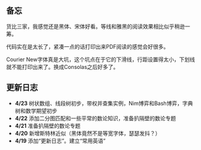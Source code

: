 ## 备忘

货比三家，我感觉还是黑体、宋体好看。等线和雅黑的阅读效果相比似乎稍逊一筹。

代码实在是太长了，紧凑一点的话打印出来PDF阅读的感觉会好很多。

Courier New字体真是大坑，这个坑点在于它的下滑线，行距设置得太小，下划线就不能打印出来了。换成Consolas之后好多了。

## 更新日志

- **4/23** 树状数组、线段树初步，带权并查集实例，Nim博弈和Bash博弈，字典树和数学期望初步
- **4/22** 添加二分图匹配和一些平常的数论知识，准备扒隔壁的数论专题 
- **4/21** 准备扒隔壁的数论专题
- **4/20** 新增斯特林近似（黑体竟然不是等宽字体，瑟瑟发抖？）
- **4/19** 添加“更新日志”。建立“常用英语”
